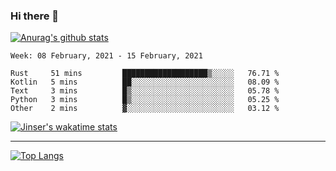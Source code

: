 ### Hi there 👋

[![Anurag's github stats](https://github-readme-stats.vercel.app/api?username=jinserrr&show_icons=true)](https://github.com/anuraghazra/github-readme-stats)


<!--START_SECTION:waka-->
```text
Week: 08 February, 2021 - 15 February, 2021

Rust     51 mins         ███████████████████▒░░░░░   76.71 % 
Kotlin   5 mins          ██░░░░░░░░░░░░░░░░░░░░░░░   08.09 % 
Text     3 mins          █▒░░░░░░░░░░░░░░░░░░░░░░░   05.78 % 
Python   3 mins          █▒░░░░░░░░░░░░░░░░░░░░░░░   05.25 % 
Other    2 mins          ▓░░░░░░░░░░░░░░░░░░░░░░░░   03.12 % 
```
<!--END_SECTION:waka-->

[![Jinser's wakatime stats](https://github-readme-stats.vercel.app/api/wakatime?username=jinser)](https://github.com/anuraghazra/github-readme-stats)

***

[![Top Langs](https://github-readme-stats.vercel.app/api/top-langs/?username=jinserrr)](https://github.com/anuraghazra/github-readme-stats)
